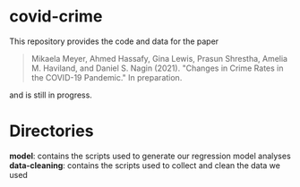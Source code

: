 # covid-crime
This repository provides the code and data for the paper

> Mikaela Meyer, Ahmed Hassafy, Gina Lewis, Prasun Shrestha, Amelia M. Haviland, and Daniel S. Nagin (2021). "Changes in Crime Rates in the COVID-19 Pandemic." In preparation.

and is still in progress. 

# Directories
**model**: contains the scripts used to generate our regression model analyses
**data-cleaning**: contains the scripts used to collect and clean the data we used

